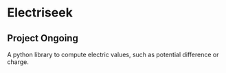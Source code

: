 # Electriseek

## Project Ongoing

A python library to compute electric values, such as potential difference or charge.
